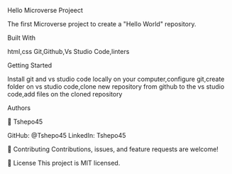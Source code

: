 

Hello Microverse Projeect

The first Microverse project to create a "Hello World" repository.

Built With

html,css
Git,Github,Vs Studio Code,linters

Getting Started

Install git and vs studio code locally on your computer,configure git,create folder on vs studio code,clone new repository from github to the vs studio code,add files on the cloned repository

 Authors

👤 Tshepo45

GitHub: @Tshepo45
LinkedIn: Tshepo45


🤝 Contributing
Contributions, issues, and feature requests are welcome!

📝 License
This project is MIT licensed.

